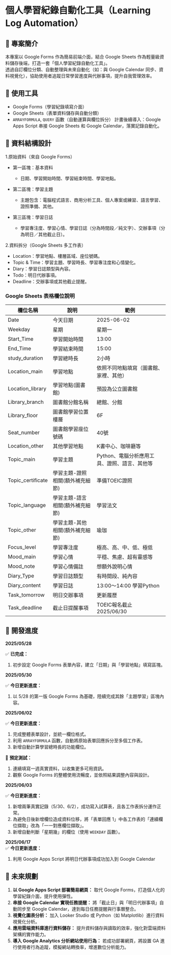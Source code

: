 # 個人學習紀錄自動化工具（Learning Log Automation）
## 📌 專案簡介  
本專案以 Google Forms 作為簡易前端介面，結合 Google Sheets 作為輕量級資料儲存後端，打造一套「個人學習紀錄自動化工具」。  
透過自訂欄位分類、自動整理與未來自動化（如：與 Google Calendar 同步、資料視覺化），協助使用者追蹤日常學習進度與代辦事項，提升自我管理效率。 


## 🔧 使用工具
- Google Forms（學習紀錄填寫介面）
- Google Sheets（表單資料儲存與自動分類）
- `ARRAYFORMULA`, `QUERY` 函數（自動運算與欄位拆分）
計畫後續導入：Google Apps Script 串接 Google Sheets 和 Google Calendar，落實記錄自動化。

## 📂 資料結構設計
1.原始資料（來自 Google Forms）

- 第一區塊：基本資料
  
  - 日期、學習開始時間、學習結束時間、學習地點。
    
- 第二區塊：學習主題
  
  - 主題包含：電腦程式語言、商用分析工具、個人專案或練習、語言學習、證照準備、其他。
    
- 第三區塊：學習日誌
  
  - 學習專注度、學習心情、學習日誌（分為時間段／純文字）、交辦事項（分為明日／其他截止日）。

2.資料拆分（Google Sheets 多工作表）
- Location：學習地點、樓層區域、座位號碼。
- Topic & Time：學習主題、學習時長、學習專注度和心情變化。
- Diary：學習日誌類型與內容。
- Todo：明日代辦事項。
- Deadline：交辦事項或其他截止提醒。

### Google Sheets 表格欄位說明

| 欄位名稱       | 說明                   | 範例                      |
| -------------- | ---------------------- | ------------------------- |
| Date           | 今天日期               | 2025-06-02                |
| Weekday           | 星期               | 星期一                |
| Start_Time     | 學習開始時間           | 13:00                     |
| End_Time       | 學習結束時間           | 15:00                     |
| study_duration       | 學習總時長           | 2小時                     |
|Location_main   | 學習地點              | 依照不同地點填寫（圖書館、家裡、其他）           |
|Location_library | 學習地點(圖書館)      | 預設為公立圖書館           |
|Library_branch | 圖書館分館名稱  | 總館、分館     |
|Library_floor | 圖書館學習位置樓層  | 6F     |
|Seat_number | 圖書館學習座位號碼               | 40號     |
| Location_other | 其他學習地點               | K書中心、咖啡廳等     |
| Topic_main     | 學習主題               | Python、電腦分析應用工具、證照、語言、其他等         |
| Topic_certificate     | 學習主題-證照相關(額外補充細節)              | 準備TOEIC證照          |
| Topic_language     | 學習主題-語言相關(額外補充細節)              | 學習法文          |
| Topic_other     | 學習主題-其他相關(額外補充細節)              | 瑜珈          |
| Focus_level     | 學習專注度               | 極高、高、中、低、極低                |
| Mood_main           | 學習心情               | 平穩、焦慮、超有靈感等   |
| Mood_note           | 學習心情備註               |想額外說明心情   |
| Diary_Type     | 學習日誌類型           | 有時間段、純內容          |
| Diary_content         | 學習日誌               | 13:00～14:00 學習Python   |
| Task_tomorrow  | 明日交辦事項           | 更新履歷                  |
| Task_deadline  | 截止日提醒事項         | TOEIC報名截止 2025/06/30     |

## 🚧 開發進度
**2025/05/28**   

✅ **已完成：** 
1. 初步設定 Google Forms 表單內容，建立「日期」與「學習地點」填寫區塊。
   
**2025/05/30**  

✅ **今日更新進度：**
1. 以 5/28 的第一版 Google Forms 為基礎，陸續完成其餘「主題學習」區塊內容。

**2025/06/02**     

✅ **今日更新進度：**
1. 完成整體表單設計，並統一欄位格式。 
2. 利用 `ARRAYFORMULA` 函數，自動將原始表單回應拆分至多個工作表。
3. 新增自動計算學習總時長的功能欄位。

🧪 **預定測試：**
1. 連續填寫一週真實資料，以收集更多可用資訊。
2. 觀察 Google Forms 的整體使用流暢度，並依照結果調整內容與設計。

**2025/06/03**    

✅ **今日更新進度：**
1. 新增兩筆真實記錄（5/30、6/2），成功寫入試算表，且各工作表拆分運作正常。
2. 為避免日後新增欄位造成資料位移，將「表單回應 1」中各工作表的「連續欄位擷取」改為「一一對應欄位擷取」。
3. 新增自動判斷「星期幾」的欄位（使用 `WEEKDAY` 函數）。

**2025/06/17**  
✅ **今日更新進度：**
1. 利用 Google Apps Script 將明日代辦事項成功加入到 Google Calendar


## 🎯 未來規劃
1. **以 Google Apps Script 部署簡易網頁：** 取代 Google Forms，打造個人化的學習紀錄介面，提升使用彈性。
2. **串接 Google Calendar 實現任務提醒：** 將「截止日」與「明日代辦事項」自動同步至 Google Calendar，達到每日任務提醒與行事曆整合。
3. **視覺化圖表分析：** 加入 Looker Studio 或 Python（如 Matplotlib）進行資料視覺化分析。
4. **應用雲端資料庫進行資料儲存：** 提升資料儲存與讀取的效率，強化對雲端資料架構的實作能力。
6. **導入 Google Analytics 分析網站使用行為：** 若成功部署網頁，將設置 GA 進行使用者行為追蹤，模擬網站轉換率，增進數位分析能力。







 


